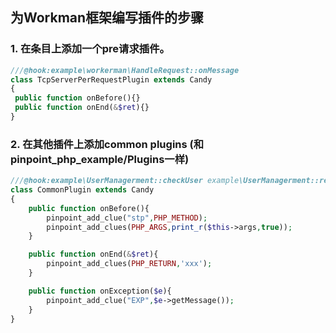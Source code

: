 ## 为Workman框架编写插件的步骤

### 1. 在条目上添加一个pre请求插件。

```  php 
///@hook:example\workerman\HandleRequest::onMessage
class TcpServerPerRequestPlugin extends Candy
{
 public function onBefore(){}
 public function onEnd(&$ret){}
}
```

### 2. 在其他插件上添加common plugins (和 pinpoint_php_example/Plugins一样)

``` php
///@hook:example\UserManagerment::checkUser example\UserManagerment::register example\UserManagerment::cacheUser
class CommonPlugin extends Candy
{
    public function onBefore(){
        pinpoint_add_clue("stp",PHP_METHOD);
        pinpoint_add_clues(PHP_ARGS,print_r($this->args,true));
    }

    public function onEnd(&$ret){
        pinpoint_add_clues(PHP_RETURN,'xxx');
    }

    public function onException($e){
        pinpoint_add_clue("EXP",$e->getMessage());
    }
}
```